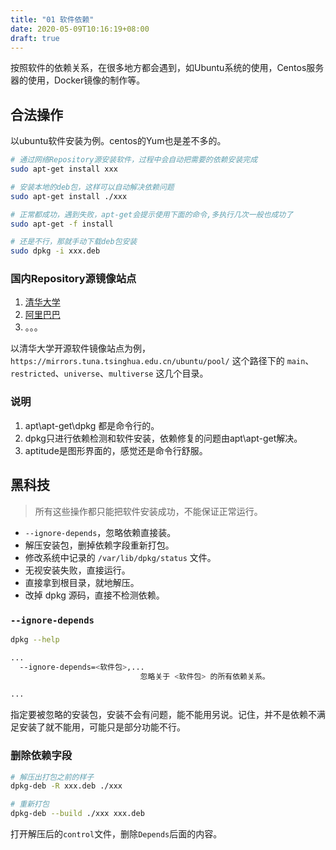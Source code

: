 ```yaml
---
title: "01 软件依赖"
date: 2020-05-09T10:16:19+08:00
draft: true
---
```


按照软件的依赖关系，在很多地方都会遇到，如Ubuntu系统的使用，Centos服务器的使用，Docker镜像的制作等。

## 合法操作

以ubuntu软件安装为例。centos的Yum也是差不多的。

```bash
# 通过网络Repository源安装软件，过程中会自动把需要的依赖安装完成
sudo apt-get install xxx

# 安装本地的deb包，这样可以自动解决依赖问题
sudo apt-get install ./xxx

# 正常都成功，遇到失败，apt-get会提示使用下面的命令,多执行几次一般也成功了
sudo apt-get -f install

# 还是不行，那就手动下载deb包安装
sudo dpkg -i xxx.deb
```

### 国内Repository源镜像站点

1. [清华大学](https://mirrors.tuna.tsinghua.edu.cn/)
2. [阿里巴巴](https://developer.aliyun.com/mirror/)
3. 。。。

以清华大学开源软件镜像站点为例，`https://mirrors.tuna.tsinghua.edu.cn/ubuntu/pool/` 这个路径下的 `main`、`restricted`、`universe`、`multiverse` 这几个目录。

### 说明

1. apt\apt-get\dpkg 都是命令行的。
2. dpkg只进行依赖检测和软件安装，依赖修复的问题由apt\apt-get解决。
3. aptitude是图形界面的，感觉还是命令行舒服。

## 黑科技

> 所有这些操作都只能把软件安装成功，不能保证正常运行。

- `--ignore-depends`，忽略依赖直接装。
- 解压安装包，删掉依赖字段重新打包。
- 修改系统中记录的 `/var/lib/dpkg/status` 文件。
- 无视安装失败，直接运行。
- 直接拿到根目录，就地解压。
- 改掉 dpkg 源码，直接不检测依赖。

### `--ignore-depends`

```bash
dpkg --help

...
  --ignore-depends=<软件包>,...
                             忽略关于 <软件包> 的所有依赖关系。

...

```

指定要被忽略的安装包，安装不会有问题，能不能用另说。记住，并不是依赖不满足安装了就不能用，可能只是部分功能不行。

### 删除依赖字段

```bash
# 解压出打包之前的样子
dpkg-deb -R xxx.deb ./xxx

# 重新打包
dpkg-deb --build ./xxx xxx.deb
```

打开解压后的`control`文件，删除`Depends`后面的内容。
